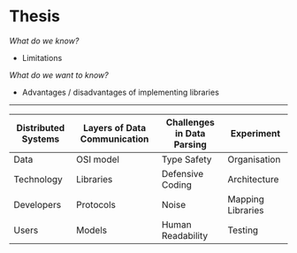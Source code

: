 # Thesis

_What do we know?_

* Limitations

_What do we want to know?_

* Advantages / disadvantages of implementing libraries

----------

| Distributed Systems | Layers of Data Communication | Challenges in Data Parsing | Experiment        |
| ------------------- | ---------------------------- | -------------------------- | ----------------- |
| Data                | OSI model                    | Type Safety                | Organisation      |
| Technology          | Libraries                    | Defensive Coding           | Architecture      |
| Developers          | Protocols                    | Noise                      | Mapping Libraries |
| Users               | Models                       | Human Readability          | Testing           |
